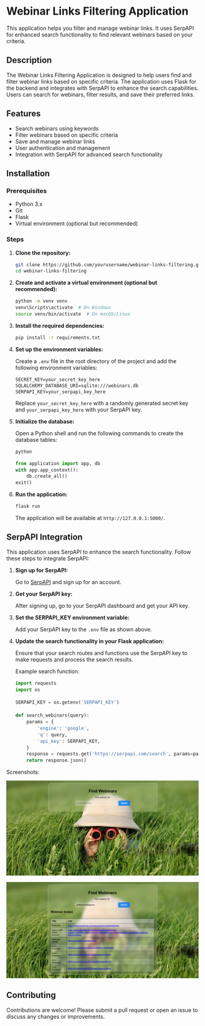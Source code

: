 # Webinar Links Filtering Application

This application helps you filter and manage webinar links. It uses SerpAPI for enhanced search functionality to find relevant webinars based on your criteria.

## Description

The Webinar Links Filtering Application is designed to help users find and filter webinar links based on specific criteria. The application uses Flask for the backend and integrates with SerpAPI to enhance the search capabilities. Users can search for webinars, filter results, and save their preferred links.

## Features

- Search webinars using keywords
- Filter webinars based on specific criteria
- Save and manage webinar links
- User authentication and management
- Integration with SerpAPI for advanced search functionality

## Installation

### Prerequisites

- Python 3.x
- Git
- Flask
- Virtual environment (optional but recommended)

### Steps

1. **Clone the repository:**

    ```bash
    git clone https://github.com/yourusername/webinar-links-filtering.git
    cd webinar-links-filtering
    ```

2. **Create and activate a virtual environment (optional but recommended):**

    ```bash
    python -m venv venv
    venv\Scripts\activate  # On Windows
    source venv/bin/activate  # On macOS/Linux
    ```

3. **Install the required dependencies:**

    ```bash
    pip install -r requirements.txt
    ```

4. **Set up the environment variables:**

    Create a `.env` file in the root directory of the project and add the following environment variables:

    ```env
    SECRET_KEY=your_secret_key_here
    SQLALCHEMY_DATABASE_URI=sqlite:///webinars.db
    SERPAPI_KEY=your_serpapi_key_here
    ```

    Replace `your_secret_key_here` with a randomly generated secret key and `your_serpapi_key_here` with your SerpAPI key.

5. **Initialize the database:**

    Open a Python shell and run the following commands to create the database tables:

    ```bash
    python
    ```

    ```python
    from application import app, db
    with app.app_context():
        db.create_all()
    exit()
    ```

6. **Run the application:**

    ```bash
    flask run
    ```

    The application will be available at `http://127.0.0.1:5000/`.

## SerpAPI Integration

This application uses SerpAPI to enhance the search functionality. Follow these steps to integrate SerpAPI:

1. **Sign up for SerpAPI:**

    Go to [SerpAPI](https://serpapi.com/) and sign up for an account.

2. **Get your SerpAPI key:**

    After signing up, go to your SerpAPI dashboard and get your API key.

3. **Set the SERPAPI_KEY environment variable:**

    Add your SerpAPI key to the `.env` file as shown above.

4. **Update the search functionality in your Flask application:**

    Ensure that your search routes and functions use the SerpAPI key to make requests and process the search results.

    Example search function:

    ```python
    import requests
    import os

    SERPAPI_KEY = os.getenv('SERPAPI_KEY')

    def search_webinars(query):
        params = {
            'engine': 'google',
            'q': query,
            'api_key': SERPAPI_KEY,
        }
        response = requests.get('https://serpapi.com/search', params=params)
        return response.json()
    ```

Screenshots:

![Webinar](image1.png)

![Webinar](image2.png)

## Contributing

Contributions are welcome! Please submit a pull request or open an issue to discuss any changes or improvements.
